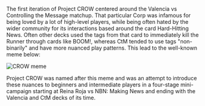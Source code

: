The first iteration of Project CROW centered around the Valencia vs Controlling the Message matchup.
That particular Corp was infamous for being loved by a lot of high-level players, while being often hated by the wider community for its interactions based around the card Hard-Hitting News.
Often other decks used the tags from that card to immediately kill the Runner through cards like BOOM!, whereas CtM tended to use tags "non-binarily" and have more nuanced play patterns.
This lead to the well-known meme below:

![CROW meme](/meme.png)

Project CROW was named after this meme and was an attempt to introduce these nuances to beginners and intermediate players in a four-stage mini-campaign starting at Reina Roja vs NBN: Making News and ending with the Valencia and CtM decks of its time.